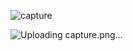 ![capture](https://github.com/user-attachments/assets/46752c16-5125-4524-bf71-964e49a7b00f)





![Uploading capture.png…]()

